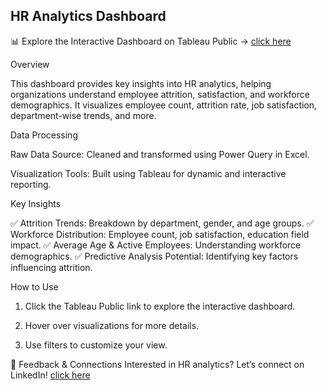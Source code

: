 ## HR Analytics Dashboard

📊 Explore the Interactive Dashboard on Tableau Public → [click here](https://dub01.online.tableau.com/t/nourzein-39cfdd61c1/views/tobecon_HRDB/HRANALYTICSDASHBOARD)

Overview

This dashboard provides key insights into HR analytics, helping organizations understand employee attrition, satisfaction, and workforce demographics. It visualizes employee count, attrition rate, job satisfaction, department-wise trends, and more.

Data Processing

Raw Data Source: Cleaned and transformed using Power Query in Excel.

Visualization Tools: Built using Tableau for dynamic and interactive reporting.


Key Insights

✅ Attrition Trends: Breakdown by department, gender, and age groups.
✅ Workforce Distribution: Employee count, job satisfaction, education field impact.
✅ Average Age & Active Employees: Understanding workforce demographics.
✅ Predictive Analysis Potential: Identifying key factors influencing attrition.


How to Use

1. Click the Tableau Public link to explore the interactive dashboard.


2. Hover over visualizations for more details.


3. Use filters to customize your view.



🚀 Feedback & Connections
Interested in HR analytics? Let’s connect on LinkedIn! 
[click here](www.linkedin.com/in/nour-zein-a682702b8)
